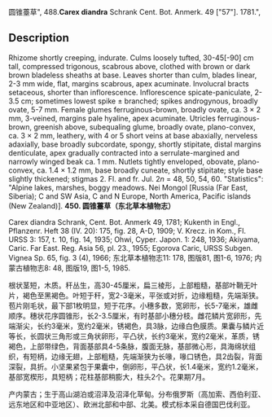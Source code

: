 圆锥薹草",
488.**Carex diandra** Schrank Cent. Bot. Anmerk. 49 [\"57\"]. 1781.",

## Description
Rhizome shortly creeping, indurate. Culms loosely tufted, 30-45[-90] cm tall, compressed trigonous, scabrous above, clothed with brown or dark brown bladeless sheaths at base. Leaves shorter than culm, blades linear, 2-3 mm wide, flat, margins scabrous, apex acuminate. Involucral bracts setaceous, shorter than inflorescence. Inflorescence spicate-paniculate, 2-3.5 cm; sometimes lowest spike ± branched; spikes androgynous, broadly ovate, 5-7 mm. Female glumes ferruginous-brown, broadly ovate, ca. 3 × 2 mm, 3-veined, margins pale hyaline, apex acuminate. Utricles ferruginous-brown, greenish above, subequaling glume, broadly ovate, plano-convex, ca. 3 × 2 mm, leathery, with 4 or 5 short veins at base abaxially, nerveless adaxially, base broadly subcordate, spongy, shortly stipitate, distal margins denticulate, apex gradually contracted into a serrulate-margined and narrowly winged beak ca. 1 mm. Nutlets tightly enveloped, obovate, plano-convex, ca. 1.4 × 1.2 mm, base broadly cuneate, shortly stipitate; style base slightly thickened; stigmas 2. Fl. and fr. Jul. 2*n* = 48, 50, 54, 60.
  "Statistics": "Alpine lakes, marshes, boggy meadows. Nei Mongol [Russia (Far East, Siberia); C and SW Asia, C and N Europe, North America, Pacific islands (New Zealand)].
**450. 圆锥薹草（东北草本植物志）**

Carex diandra Schrank, Cent. Bot. Anmerk 49, 1781; Kukenth in Engl., Pflanzenr. Heft 38 (IV. 20): 175, fig. 28, A-D, 1909; V. Krecz. in Kom., Fl. URSS 3: 157, t. 10, fig. 14, 1935; Ohwi, Cyper. Japon. 1: 248, 1936; Akiyama, Caric. Far East. Reg. Asia 56, pl. 23., 1955; Egorova Caric, URSS Subgen. Vignea Sp. 65, fig. 3 (4), 1966; 东北草本植物志11: 178, 图版81, 图1-6, 1976; 内蒙古植物志8: 48, 图版19, 图1-5, 1985.

根状茎短，木质。秆丛生，高30-45厘米，扁三棱形，上部粗糙，基部叶鞘无叶片，褐色至黑褐色。叶短于秆，宽2-3毫米，平张或对折，边缘粗糙，先端渐狭。苞片刚毛状，最下部1枚明显，短于花序。小穗多数，宽卵形，长5-7毫米，雄雌顺序。穗状花序圆锥形，长2-3.5厘米，有时基部小穗分枝。雌花鳞片宽卵形，先端渐尖，长约3毫米，宽约2毫米，锈褐色，具3脉，边缘白色膜质。果囊与鳞片近等长，长圆状三角形或三角状卵形，平凸状，长约3毫米，宽约2毫米，革质，锈褐色，上部带绿色，背面基部具4-5条脉，腹面无脉，基部微心形，具海绵状组织，有短柄，边缘无翅，上部粗糙，先端渐狭为长喙，喙口锈色，具2齿裂，背面深裂，具折。小坚果紧包于果囊中，倒卵形，平凸状，长1.4毫米，宽约1.2毫米，基部宽楔形，具短柄；花柱基部稍膨大，柱头2个。花果期7月。

产内蒙古；生于高山湖泊或沼泽及沼泽化草甸。分布俄罗斯（高加索、西伯利亚、远东地区和中亚地区）、欧洲北部和中部、北美。模式标本采自德国巴伐利亚。
